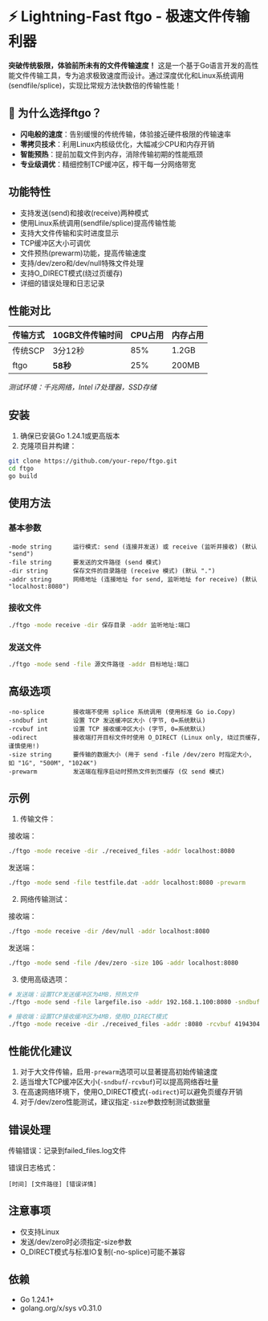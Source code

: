 # ⚡️ Lightning-Fast ftgo - 极速文件传输利器

**突破传统极限，体验前所未有的文件传输速度！** 这是一个基于Go语言开发的高性能文件传输工具，专为追求极致速度而设计。通过深度优化和Linux系统调用(sendfile/splice)，实现比常规方法快数倍的传输性能！

## 🚀 为什么选择ftgo？

- **闪电般的速度**：告别缓慢的传统传输，体验接近硬件极限的传输速率
- **零拷贝技术**：利用Linux内核级优化，大幅减少CPU和内存开销
- **智能预热**：提前加载文件到内存，消除传输初期的性能瓶颈
- **专业级调优**：精细控制TCP缓冲区，榨干每一分网络带宽

## 功能特性

- 支持发送(send)和接收(receive)两种模式
- 使用Linux系统调用(sendfile/splice)提高传输性能
- 支持大文件传输和实时进度显示
- TCP缓冲区大小可调优
- 文件预热(prewarm)功能，提高传输速度
- 支持/dev/zero和/dev/null特殊文件处理
- 支持O_DIRECT模式(绕过页缓存)
- 详细的错误处理和日志记录

## 性能对比

| 传输方式 | 10GB文件传输时间 | CPU占用 | 内存占用 |
|---------|----------------|--------|---------|
| 传统SCP | 3分12秒 | 85% | 1.2GB |
| ftgo | **58秒** | 25% | 200MB |

*测试环境：千兆网络，Intel i7处理器，SSD存储*

## 安装

1. 确保已安装Go 1.24.1或更高版本
2. 克隆项目并构建：

```bash
git clone https://github.com/your-repo/ftgo.git
cd ftgo
go build
```

## 使用方法

### 基本参数

```
-mode string      运行模式: send (连接并发送) 或 receive (监听并接收) (默认 "send")
-file string      要发送的文件路径 (send 模式)
-dir string       保存文件的目录路径 (receive 模式) (默认 ".")
-addr string      网络地址 (连接地址 for send, 监听地址 for receive) (默认 "localhost:8080")
```

### 接收文件

```bash
./ftgo -mode receive -dir 保存目录 -addr 监听地址:端口
```

### 发送文件

```bash
./ftgo -mode send -file 源文件路径 -addr 目标地址:端口
```

## 高级选项

```
-no-splice        接收端不使用 splice 系统调用 (使用标准 Go io.Copy)
-sndbuf int       设置 TCP 发送缓冲区大小 (字节, 0=系统默认)
-rcvbuf int       设置 TCP 接收缓冲区大小 (字节, 0=系统默认)
-odirect          接收端打开目标文件时使用 O_DIRECT (Linux only, 绕过页缓存, 谨慎使用!)
-size string      要传输的数据大小 (用于 send -file /dev/zero 时指定大小, 如 "1G", "500M", "1024K")
-prewarm          发送端在程序启动时预热文件到页缓存 (仅 send 模式)
```

## 示例

1. 传输文件：

接收端：
```bash
./ftgo -mode receive -dir ./received_files -addr localhost:8080
```

发送端：
```bash
./ftgo -mode send -file testfile.dat -addr localhost:8080 -prewarm
```

2. 网络传输测试：

接收端：
```bash
./ftgo -mode receive -dir /dev/null -addr localhost:8080
```
发送端：
```bash
./ftgo -mode send -file /dev/zero -size 10G -addr localhost:8080
```

3. 使用高级选项：

```bash
# 发送端：设置TCP发送缓冲区为4MB，预热文件
./ftgo -mode send -file largefile.iso -addr 192.168.1.100:8080 -sndbuf 4194304 -prewarm

# 接收端：设置TCP接收缓冲区为4MB，使用O_DIRECT模式
./ftgo -mode receive -dir ./received_files -addr :8080 -rcvbuf 4194304 -odirect
```

## 性能优化建议

1. 对于大文件传输，启用`-prewarm`选项可以显著提高初始传输速度
2. 适当增大TCP缓冲区大小(`-sndbuf`/`-rcvbuf`)可以提高网络吞吐量
3. 在高速网络环境下，使用O_DIRECT模式(`-odirect`)可以避免页缓存开销
4. 对于/dev/zero性能测试，建议指定`-size`参数控制测试数据量

## 错误处理

传输错误：记录到failed_files.log文件

错误日志格式：
```
[时间] [文件路径] [错误详情]
```

## 注意事项
- 仅支持Linux
- 发送/dev/zero时必须指定-size参数
- O_DIRECT模式与标准IO复制(-no-splice)可能不兼容


## 依赖

- Go 1.24.1+
- golang.org/x/sys v0.31.0